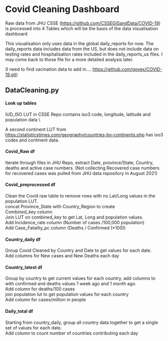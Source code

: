 # Covid Cleaning Dashboard
Raw data from JHU CSSE (https://github.com/CSSEGISandData/COVID-19) is 
processed into 4 Tables which will be the basis of the data visualisation 
dashboard

This visualisation only uses data in the global daily_reports for now. 
The daily_reports data includes data from the US, but does not include 
data on testing rates and hospitalisation rates included in the 
daily_reports_us files. I may come back to those file for a more detailed 
analysis later.

(I need to find vacination data to add in.... https://github.com/govex/COVID-19.git)

## DataCleaning.py
#### Look up tables
IUD_ISO LUT in CSSE Repo contains iso3 code, longitude, latitude and population
data \

A second continent LUT from https://statisticstimes.com/geography/countries-by-continents.php
has iso3 codes and continent data.
#### Covid_Raw df
Iterate through files in JHU Repo, extract Date, province/State, 
Country, deaths and active case numbers. 
(Not collecting Recovered case numbers for recovered cases was pulled 
from JHU data repository in August 2021)

#### Covid_preprocessed df
Clean the Covid raw table to remove rows with no Lat/Long 
values in the population LUT. \
concat Province_State with Country_Region to create \
Combined_key column \
Join LUT on combined_key to get Lat, Long and population values. \
Add Incidence_rate column (Number of cases /100,000 population) \
Add Case_Fatality_pc column (Deaths / Confirmed (*100))

#### Country_daily df
Group Covid Cleaned by Country and Date to get values for each date.\
Add columns for New cases and New Deaths each day

#### Country_latest df
Group by country to get current values for each country, 
add columns to with confirmed and deaths values 1 week ago and 
1 month ago. \
Add column for deaths/100 cases\
join population lut to get population values for each country\
Add column for cases/million in people

#### Daily_total df
Starting from country_daily, group all country data together 
to get a single set of values for each date.\
Add column to count number of countries contributing each day